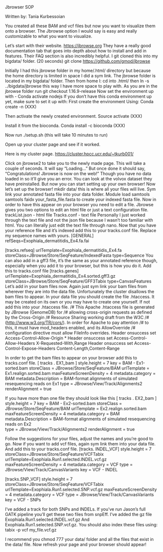 Jbrowser SOP

Written by: Tania Kurbessoian


You created all these BAM and vcf files but now you want to visualize them onto a browser. The Jbrowse option I would say is easy and really customizable to what you want to visualize.

Let’s start with their website.   https://jbrowse.org
They have a really good documentation tab that goes into depth about how to install and add in features. Their FAQ section is also incredibly helpful. 
I git cloned this into my bigdata/ folder.  (20 seconds)
git clone https://github.com/gmod/jbrowse 



Initially I had this jbrowse folder in my home/.html/ directory but because the home directory is limited in space I did a sym link. The jbrowse folder is located in my bigdata/ folder. Then from home I: 
cd into .html/ then ln -s ../bigdata/jbrowse  this way I have more space to play with.
As you are in the jbrowse folder run 
git checkout 1.16.9-release
Now set the environment up with - 
Conda activate nodejs 
If you don’t have this conda environment up yet, make sure to set it up with:
First create the environment
Using:
Conda create -n (XXX)

Then activate the newly created environment.
Source activate (XXX)

Install it from the bioconda.
Conda install -c bioconda (XXX)
 
Now run 
            ./setup.sh (this will take 10 minutes to run)

Open up your cluster page and see if it worked.

Here is my cluster page. https://cluster.hpcc.ucr.edu/~tkurb001/ 

		
Click on jbrowse2 to take you to the newly made page. 
            This will take a couple of seconds. It will say “Loading…” But once done it should say,   “Congratulations! Jbrowse is now on the web!”
Though you have no data loaded in so it’ll give you an error. You can look at the volvox dataset they have preinstalled. 
But now you can start setting up your own browser!
Now let’s set up the browser!
mkdir data/ this is where all your files will live.
Sym link your annotated fasta file into your data folder.
Module load samtools
samtools faidx your_fasta_file.fasta to create your indexed fasta file.
Now in order to have this appear on your browser you need to edit a file. Jbrowse gives you two options to edit an html file or just a text configuration file. 
trackList.json - html file
Tracks.conf - text file
Personally I just worked through the text file and not the json file because I wasn’t too familiar with html. You can literally just edit the text file through nano.
Now that you have your reference file and it’s indexed add this to your tracks.conf file. Replace my sequence names with yours. 
[GENERAL]
refSeqs=Exophiala_dermatitidis_Ex4.fa.fai

[tracks.refseq]
urlTemplate=Exophiala_dermatitidis_Ex4.fa
storeClass=JBrowse/Store/SeqFeature/IndexedFasta
type=Sequence
You can also add in a gff3 file, it’s the same as your annotated reference though, especially when you add it to your browser, but this is how you do it. Add this to tracks.conf file
[tracks.genes]
urlTemplate=Exophiala_dermatitidis_Ex4.sorted.gff3.gz
storeClass=JBrowse/Store/SeqFeature/GFF3Tabix
type=CanvasFeatures
Let’s add in your bam files now. Again just sym link your bam files from wherever they are into the data file. Unfortunately the cluster disallows the bam files to appear. 
In your data file you should create the file .htaccess. 
It may be created on its own or you may have to create one yourself. If not add this into your .htaccess file.
/# This Apache .htaccess file is generated by JBrowse (GenomeDB) for
/# allowing cross-origin requests as defined by the Cross-Origin
/# Resource Sharing working draft from the W3C
/# (http://www.w3.org/TR/cors/).  In order for Apache to pay attention
/# to this, it must have mod_headers enabled, and its AllowOverride
/# configuration directive must allow FileInfo overrides.
<IfModule mod_headers.c>
    Header onsuccess set Access-Control-Allow-Origin *
    Header onsuccess set Access-Control-Allow-Headers X-Requested-With,Range
    Header onsuccess set Access-Control-Expose-Headers Content-Length,Content-Range
</IfModule>

In order to get the bam files to appear on your browser add this to tracks.conf file.
[ tracks . EX1_bam ]
style.height = 7
key = BAM - Ex1-sorted.bam
storeClass = JBrowse/Store/SeqFeature/BAM
urlTemplate = Ex1.realign.sorted.bam
maxFeatureScreenDensity = 4
metadata.category = BAM
metadata.Description = BAM-format alignments of simulated resequencing reads on Ex1
type = JBrowse/View/Track/Alignments2
renderAlignment = true

If you have more than one file they should look like this
[ tracks . EX2_bam ]
style.height = 7
key = BAM - Ex2-sorted.bam
storeClass = JBrowse/Store/SeqFeature/BAM
urlTemplate = Ex2.realign.sorted.bam            
maxFeatureScreenDensity = 4
metadata.category = BAM
metadata.Description = BAM-format alignments of simulated resequencing reads on Ex2                            
type = JBrowse/View/Track/Alignments2
renderAlignment = true

Follow the suggestions for your files, adjust the names and you’re good to go.
Now if you want to add vcf files, again sym link them into your data file. And add this to your tracks.conf file. 
[tracks. INDEL_VCF]
style.height = 7
storeClass=JBrowse/Store/SeqFeature/VCFTabix
urlTemplate=Exophiala.Run1.selected.INDEL.vcf.gz
maxFeatureScreenDensity = 4
metadata.category = VCF
type = JBrowse/View/Track/CanvasVariants
key = VCF - INDEL

[tracks.SNP_VCF]
style.height = 7
storeClass=JBrowse/Store/SeqFeature/VCFTabix
urlTemplate=Exophiala.Run1.selected.SNP.vcf.gz
maxFeatureScreenDensity	= 4
metadata.category = VCF
type = JBrowse/View/Track/CanvasVariants
key = VCF - SNPs

I’ve added a track for both SNPs and INDELs. If you’ve run Jason’s full GATK pipeline you’ll get these two files from snpEff. I’ve added the gz file Exophiala.Run1.selected.INDEL.vcf.gz
And Exophiala.Run1.selected.SNP.vcf.gz. You should also index these files using:
tabix -p vcf my_file.vcf.gz

I recommend you chmod 777 your data/ folder and all the files that exist in the data/ file. 
Now refresh your page and your browser should appear!
